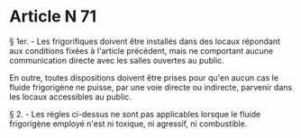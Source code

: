 # Article N 71

§ 1er. - Les frigorifiques doivent être installés dans des locaux répondant aux conditions fixées à l'article précédent, mais ne comportant aucune communication directe avec les salles ouvertes au public.

En outre, toutes dispositions doivent être prises pour qu'en aucun cas le fluide frigorigène ne puisse, par une voie directe ou indirecte, parvenir dans les locaux accessibles au public.

§ 2. - Les règles ci-dessus ne sont pas applicables lorsque le fluide frigorigène employé n'est ni toxique, ni agressif, ni combustible.
